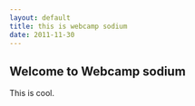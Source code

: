 ```yaml
---
layout: default
title: this is webcamp sodium
date: 2011-11-30
---
```


## Welcome to Webcamp sodium

This is cool.
